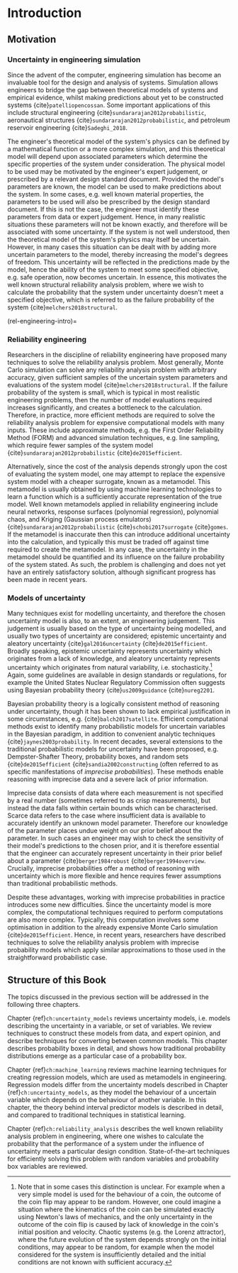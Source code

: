 Introduction
============

Motivation
----------

### Uncertainty in engineering simulation

Since the advent of the computer, engineering simulation has become an
invaluable tool for the design and analysis of systems. Simulation
allows engineers to bridge the gap between theoretical models of systems
and empirical evidence, whilst making predictions about yet to be
constructed systems {cite}`patelliopencossan`. Some important applications of
this include structural engineering {cite}`sundararajan2012probabilistic`,
aeronautical structures {cite}`sundararajan2012probabilistic`, and petroleum
reservoir engineering {cite}`Sadeghi_2018`.

The engineer's theoretical model of the system's physics can be defined
by a mathematical function or a more complex simulation, and this
theoretical model will depend upon associated parameters which determine
the specific properties of the system under consideration. The physical
model to be used may be motivated by the engineer's expert judgement, or
prescribed by a relevant design standard document. Provided the model's
parameters are known, the model can be used to make predictions about
the system. In some cases, e.g. well known material properties, the
parameters to be used will also be prescribed by the design standard
document. If this is not the case, the engineer must identify these
parameters from data or expert judgement. Hence, in many realistic
situations these parameters will not be known exactly, and therefore
will be associated with some uncertainty. If the system is not well
understood, then the theoretical model of the system's physics may
itself be uncertain. However, in many cases this situation can be dealt
with by adding more uncertain parameters to the model, thereby
increasing the model's degrees of freedom. This uncertainty will be
reflected in the predictions made by the model, hence the ability of the
system to meet some specified objective, e.g. safe operation, now
becomes uncertain. In essence, this motivates the well known structural
reliability analysis problem, where we wish to calculate the probability
that the system under uncertainty doesn't meet a specified objective,
which is referred to as the failure probability of the system
{cite}`melchers2018structural`.

(rel-engineering-intro)=
### Reliability engineering

Researchers in the discipline of reliability engineering have proposed
many techniques to solve the reliability analysis problem. Most
generally, Monte Carlo simulation can solve any reliability analysis
problem with arbitrary accuracy, given sufficient samples of the
uncertain system parameters and evaluations of the system model
{cite}`melchers2018structural`. If the failure probability of the system is
small, which is typical in most realistic engineering problems, then the
number of model evaluations required increases significantly, and
creates a bottleneck to the calculation. Therefore, in practice, more
efficient methods are required to solve the reliability analysis problem
for expensive computational models with many inputs. These include
approximate methods, e.g. the First Order Reliability Method (FORM) and
advanced simulation techniques, e.g. line sampling, which require fewer
samples of the system model
{cite}`sundararajan2012probabilistic` {cite}`de2015efficient`.

Alternatively, since the cost of the analysis depends strongly upon the
cost of evaluating the system model, one may attempt to replace the
expensive system model with a cheaper surrogate, known as a metamodel.
This metamodel is usually obtained by using machine learning
technologies to learn a function which is a sufficiently accurate
representation of the true model. Well known metamodels applied in
reliability engineering include neural networks, response surfaces
(polynomial regression), polynomial chaos, and Kriging (Gaussian process
emulators)
{cite}`sundararajan2012probabilistic` {cite}`schobi2017surrogate` {cite}`gomes`. If the
metamodel is inaccurate then this can introduce additional uncertainty
into the calculation, and typically this must be traded off against time
required to create the metamodel. In any case, the uncertainty in the
metamodel should be quantified and its influence on the failure
probability of the system stated. As such, the problem is challenging
and does not yet have an entirely satisfactory solution, although
significant progress has been made in recent years.

### Models of uncertainty

Many techniques exist for modelling uncertainty, and therefore the
chosen uncertainty model is also, to an extent, an engineering
judgement. This judgement is usually based on the type of uncertainty
being modelled, and usually two types of uncertainty are considered;
epistemic uncertainty and aleatory uncertainty
{cite}`gal2016uncertainty` {cite}`de2015efficient`. Broadly speaking, epistemic
uncertainty represents uncertainty which originates from a lack of
knowledge, and aleatory uncertainty represents uncertainty which
originates from natural variability, i.e. stochasticity.[^1] Again, some
guidelines are available in design standards or regulations, for example
the United States Nuclear Regulatory Commission often suggests using
Bayesian probability theory {cite}`us2009guidance` {cite}`nureg2201`.

Bayesian probability theory is a logically consistent method of
reasoning under uncertainty, though it has been shown to lack empirical
justification in some circumstances, e.g. {cite}`balch2017satellite`. Efficient
computational methods exist to identify many probabilistic models for
uncertain variables in the Bayesian paradigm, in addition to convenient
analytic techniques {cite}`jaynes2003probability`. In recent decades, several
extensions to the traditional probabilistic models for uncertainty have
been proposed, e.g. Dempster-Shafter Theory, probability boxes, and
random sets {cite}`de2015efficient` {cite}`sandia2002constructing` (often referred
to as specific manifestations of *imprecise probabilities*). These
methods enable reasoning with imprecise data and a severe lack of prior
information.

Imprecise data consists of data where each measurement is not specified
by a real number (sometimes referred to as crisp measurements), but
instead the data falls within certain bounds which can be characterised.
Scarce data refers to the case where insufficient data is available to
accurately identify an unknown model parameter. Therefore our knowledge
of the parameter places undue weight on our prior belief about the
parameter. In such cases an engineer may wish to check the sensitivity
of their model's predictions to the chosen prior, and it is therefore
essential that the engineer can accurately represent uncertainty in
their prior belief about a parameter
{cite}`berger1984robust` {cite}`berger1994overview`. Crucially, imprecise
probabilities offer a method of reasoning with uncertainty which is more
flexible and hence requires fewer assumptions than traditional
probabilistic methods.

Despite these advantages, working with imprecise probabilities in
practice introduces some new difficulties. Since the uncertainty model
is more complex, the computational techniques required to perform
computations are also more complex. Typically, this computation involves
some optimisation in addition to the already expensive Monte Carlo
simulation {cite}`de2015efficient`. Hence, in recent years, researchers have
described techniques to solve the reliability analysis problem with
imprecise probability models which apply similar approximations to those
used in the straightforward probabilistic case.

Structure of this Book
------------------------

The topics discussed in the previous section will be addressed in the following three chapters.

Chapter {ref}`ch:uncertainty_models` reviews uncertainty models, i.e.
models describing the uncertainty in a variable, or set of variables. We
review techniques to construct these models from data, and expert
opinion, and describe techniques for converting between common models.
This chapter describes probability boxes in detail, and shows how
traditional probability distributions emerge as a particular case of a
probability box.

Chapter {ref}`ch:machine_learning` reviews machine learning techniques for
creating regression models, which are used as metamodels in engineering.
Regression models differ from the uncertainty models described in
Chapter {ref}`ch:uncertainty_models`, as they model the behaviour of a
uncertain variable which depends on the behaviour of another variable.
In this chapter, the theory behind interval predictor models is
described in detail, and compared to traditional techniques in
statistical learning.

Chapter {ref}`ch:reliability_analysis` describes the well known
reliability analysis problem in engineering, where one wishes to
calculate the probability that the performance of a system under the
influence of uncertainty meets a particular design condition.
State-of-the-art techniques for efficiently solving this problem with
random variables and probability box variables are reviewed.

[^1]: Note that in some cases this distinction is unclear. For example
    when a very simple model is used for the behaviour of a coin, the
    outcome of the coin flip may appear to be random. However, one could
    imagine a situation where the kinematics of the coin can be
    simulated exactly using Newton's laws of mechanics, and the only
    uncertainty in the outcome of the coin flip is caused by lack of
    knowledge in the coin's initial position and velocity. Chaotic
    systems (e.g. the Lorenz attractor), where the future evolution of
    the system depends strongly on the initial conditions, may appear to
    be random, for example when the model considered for the system is
    insufficiently detailed and the initial conditions are not known
    with sufficient accuracy.
